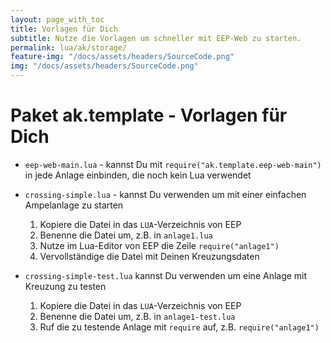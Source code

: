 ```yaml
---
layout: page_with_toc
title: Vorlagen für Dich
subtitle: Nutze die Vorlagen um schneller mit EEP-Web zu starten.
permalink: lua/ak/storage/
feature-img: "/docs/assets/headers/SourceCode.png"
img: "/docs/assets/headers/SourceCode.png"
---
```


# Paket ak.template - Vorlagen für Dich

- `eep-web-main.lua` - kannst Du mit `require("ak.template.eep-web-main")` in jede Anlage einbinden, die noch kein Lua verwendet
- `crossing-simple.lua` - kannst Du verwenden um mit einer einfachen Ampelanlage zu starten

  1. Kopiere die Datei in das `LUA`-Verzeichnis von EEP
  2. Benenne die Datei um, z.B. in `anlage1.lua`
  3. Nutze im Lua-Editor von EEP die Zeile `require("anlage1")`
  4. Vervollständige die Datei mit Deinen Kreuzungsdaten

- `crossing-simple-test.lua` kannst Du verwenden um eine Anlage mit Kreuzung zu testen

  1. Kopiere die Datei in das `LUA`-Verzeichnis von EEP
  2. Benenne die Datei um, z.B. in `anlage1-test.lua`
  3. Ruf die zu testende Anlage mit `require` auf, z.B. `require("anlage1")`
